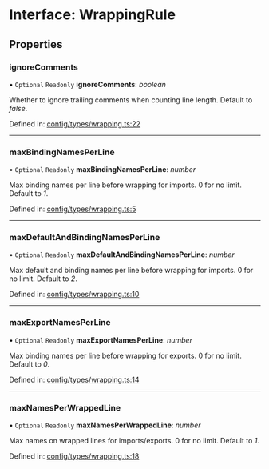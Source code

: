 # Interface: WrappingRule

## Properties

### ignoreComments

• `Optional` `Readonly` **ignoreComments**: *boolean*

Whether to ignore trailing comments when counting line length. Default to _false_.

Defined in: [config/types/wrapping.ts:22](https://github.com/daidodo/format-imports/blob/777aadc/src/lib/config/types/wrapping.ts#L22)

___

### maxBindingNamesPerLine

• `Optional` `Readonly` **maxBindingNamesPerLine**: *number*

Max binding names per line before wrapping for imports. 0 for no limit. Default to _1_.

Defined in: [config/types/wrapping.ts:5](https://github.com/daidodo/format-imports/blob/777aadc/src/lib/config/types/wrapping.ts#L5)

___

### maxDefaultAndBindingNamesPerLine

• `Optional` `Readonly` **maxDefaultAndBindingNamesPerLine**: *number*

Max default and binding names per line before wrapping for imports. 0 for no limit. Default
to _2_.

Defined in: [config/types/wrapping.ts:10](https://github.com/daidodo/format-imports/blob/777aadc/src/lib/config/types/wrapping.ts#L10)

___

### maxExportNamesPerLine

• `Optional` `Readonly` **maxExportNamesPerLine**: *number*

Max binding names per line before wrapping for exports. 0 for no limit. Default to _0_.

Defined in: [config/types/wrapping.ts:14](https://github.com/daidodo/format-imports/blob/777aadc/src/lib/config/types/wrapping.ts#L14)

___

### maxNamesPerWrappedLine

• `Optional` `Readonly` **maxNamesPerWrappedLine**: *number*

Max names on wrapped lines for imports/exports. 0 for no limit. Default to _1_.

Defined in: [config/types/wrapping.ts:18](https://github.com/daidodo/format-imports/blob/777aadc/src/lib/config/types/wrapping.ts#L18)
